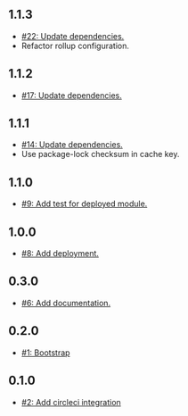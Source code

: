 ## 1.1.3
* [#22: Update dependencies.](https://github.com/haensl/google-optimize-service/issues/22)
* Refactor rollup configuration.

## 1.1.2
* [#17: Update dependencies.](https://github.com/haensl/google-optimize-service/issues/17)

## 1.1.1
* [#14: Update dependencies.](https://github.com/haensl/google-optimize-service/issues/14)
* Use package-lock checksum in cache key.

## 1.1.0
* [#9: Add test for deployed module.](https://github.com/haensl/google-optimize-service/issues/9)

## 1.0.0
* [#8: Add deployment.](https://github.com/haensl/google-optimize-service/issues/8)

## 0.3.0
* [#6: Add documentation.](https://github.com/haensl/google-optimize-service/issues/6)

## 0.2.0
* [#1: Bootstrap](https://github.com/haensl/google-optimize-service/issues/1)

## 0.1.0
* [#2: Add circleci integration](https://github.com/haensl/google-optimize-service/issues/2)
